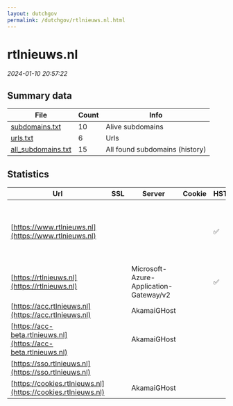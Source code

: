 ```yaml
---
layout: dutchgov
permalink: /dutchgov/rtlnieuws.nl.html
---
```



# rtlnieuws.nl
*2024-01-10 20:57:22*
## Summary data


| File       | Count | Info |
|------------|-------|------|
|[subdomains.txt](/data/rtlnieuws.nl/subdomains.txt)|10|Alive subdomains|
|[urls.txt](/data/rtlnieuws.nl/urls.txt)|6|Urls|
|[all_subdomains.txt](/data/rtlnieuws.nl/all_subdomains.txt)|15|All found subdomains (history)|


## Statistics


| Url | SSL | Server | Cookie | HSTS | CSP | XFO | XXP | RP | Tech |Title |
|------------|-------|------|------|------|------|------|------|------|------|------|
|[https://www.rtlnieuws.nl](https://www.rtlnieuws.nl)| || |:white_check_mark: | :white_check_mark:| :white_check_mark: | :white_check_mark: | :white_check_mark: |Drupal:9 Google Tag Manager HSTS PHP:8.1.20 ZURB Foundation|RTL Nieuws|
|[https://rtlnieuws.nl](https://rtlnieuws.nl)| |Microsoft-Azure-Application-Gateway/v2| |:white_check_mark: | :white_check_mark:| :white_check_mark: | :white_check_mark: | :white_check_mark: ||301 Moved Perman...|
|[https://acc.rtlnieuws.nl](https://acc.rtlnieuws.nl)| |AkamaiGHost| | | | | | :white_check_mark: |Basic|Access Denied|
|[https://acc-beta.rtlnieuws.nl](https://acc-beta.rtlnieuws.nl)| |AkamaiGHost| | | | | | :white_check_mark: |Basic|Access Denied|
|[https://sso.rtlnieuws.nl](https://sso.rtlnieuws.nl)| || | | | | | :white_check_mark: |||
|[https://cookies.rtlnieuws.nl](https://cookies.rtlnieuws.nl)| |AkamaiGHost| | | | | | :white_check_mark: ||Internal Server...|